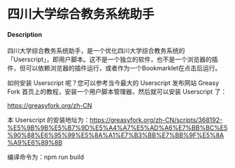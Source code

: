 # 四川大学综合教务系统助手

#### Description
四川大学综合教务系统助手，是一个优化四川大学综合教务系统的「Userscript」，即用户脚本。这不是一个独立的软件，也不是一个浏览器的插件，但可以依赖浏览器的插件运行，或者作为一个Bookmarklet在点击后运行。

如何安装 Userscript 呢？您可以参考当今最大的 Userscript 发布网站 Greasy Fork 首页上的教程，安装一个用户脚本管理器，然后就可以安装 Userscript 了：

https://greasyfork.org/zh-CN

本 Userscript 的安装地址为：https://greasyfork.org/zh-CN/scripts/368192-%E5%9B%9B%E5%B7%9D%E5%A4%A7%E5%AD%A6%E7%BB%BC%E5%90%88%E6%95%99%E5%8A%A1%E7%B3%BB%E7%BB%9F%E5%8A%A9%E6%89%8B

编译命令为：npm run build
